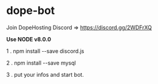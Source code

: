 # dope-bot
Join DopeHosting Discord => https://discord.gg/2WDFrXQ

**Use NODE v8.0.0**

1 . npm install --save discord.js

2 . npm install --save mysql

3 . put your infos and start bot.
